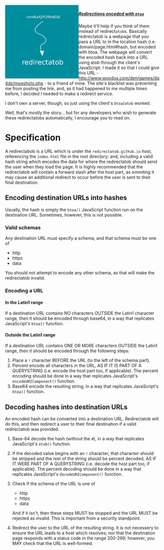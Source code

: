 <img align="left" src="logo.png" width="240" />

##### [Redirections encoded with `btoa`](http://redirectatob.github.io)

Maybe it'll help if you think of them instead of redirect`atob`s. Basically redirectatob is a webpage that you pass a URL to in the location hash (i.e. domain/page.html#hash, but encoded with btoa. The webpage will convert the encoded hash back into a URL using atob through the client's JavaScript. I made it so that I could give this URL - http://www.woodus.com/den/games/dq4ds/mugshots.php - to a friend of mine. The site's blacklist was preventing me from posting the link, and, as it had happened to me multiple times before, I decided I needed to make a redirect service.

I don't own a server, though, so just using the client's `btoa`/`atob` worked.

Well, that's mostly the story... but for any developers who wish to generate these redirectatobs automatically, I encourage you to read on.

# Specification

A redirectabob is a URL which is under the `redirectatob.github.io` host, referencing the `index.html` file in the root directory; and, including a valid hash string which encodes the data for where the redirectatob should send the user when they load the page. It is highly recommended that the redirectatob will contain a forward slash after the host part, as ommiting it may cause an additional redirect to occur before the user is sent to their final destination.

## Encoding destination URLs into hashes

Usually, the hash is simply the `btoa()` JavaScript function run on the destination URL. Sometimes, however, this is not possible.

### Valid schemas

Any destination URL must specify a schema, and that schema must be one of

- http
- https
- data

You should not attempt to encode any other schema, as that will make the redirectatob invalid.

### Encoding a URL

#### In the Latin1 range

If a destination URL contains NO characters OUTSIDE the Latin1 character range, then it should be encoded through base64, in a way that replicates JavaScript's `btoa()` function.

#### Outside the Latin1 range

If a destination URL contains ONE OR MORE characters OUTSIDE the Latin1 range, then it should be encoded through the following steps:

1) Place a `!` character BEFORE the URL (to the left of the schema part).
2) Percent encode all characters in the URL, AS IF IT IS PART OF A QUERYSTRING (i.e. encode the host part too, if applicable). The percent encoding should be done in a way that replicates JavaScript's `encodeURIComponent()` function.
3) Base64 encode the resulting string, in a way that replicates JavaScript's `btoa()` function.

## Decoding hashes into destination URLs

An encoded hash can be converted into a destination URL. Redirectatob will do this, and then redirect a user to their final destination if a valid redirectatob was provided.

1) Base-64 decode the hash (without the `#`), in a way that replicates JavaScript's `atob()` function.
2) If the decoded value begins with an `!` character, that character should be stripped and the rest of the string should be percent decoded, AS IF IT WERE PART OF A QUERYSTRING (i.e. decode the host part too, if applicable). The percent decoding should be done in a way that replicates JavaScript's `decodeURIComponent()` function.
3) Check if the schema of the URL is one of
   - http
   - https
   - data
   
   And if it isn't, then these steps MUST be stopped and the URL MUST be rejected as invalid. This is important from a security standpoint.
4) Redirect the user to the URL of the resulting string. It is not necessery to ensure the URL leads to a host which resolves; nor that the destination page responds with a status code in the range 200-299; however, you MAY check that the URL is well-formed.
